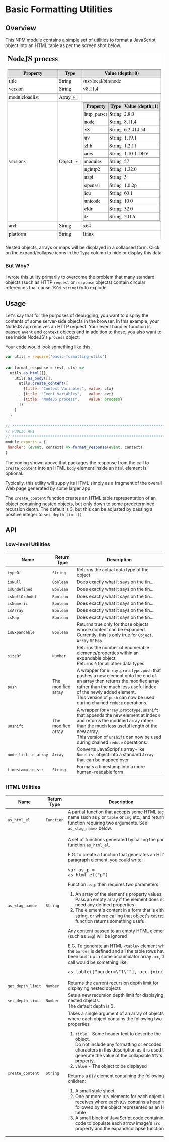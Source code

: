 # Basic Formatting Utilities

## Overview

This NPM module contains a simple set of utilities to format a JavaScript object into an HTML table as per the screen shot below.

![Screen shot](./img/screenshot.png)

Nested objects, arrays or maps will be displayed in a collapsed form.  Click on the expand/collapse icons in the `Type` column to hide or display this data.

### But Why?

I wrote this utility primarily to overcome the problem that many standard objects (such as HTTP `request` or `response` objects) contain circular references that cause `JSON.stringify` to explode.

## Usage

Let's say that for the purposes of debugging, you want to display the contents of some server-side objects in the browser.  In this example, your NodeJS app receives an HTTP request.  Your event handler function is passed `event` and `context` objects and in addition to these, you also want to see inside NodeJS's `process` object.

Your code would look something like this:

```javascript
var utils = require('basic-formatting-utils')
    
var format_response = (evt, ctx) =>
  utils.as_html([],
    utils.as_body([],
      utils.create_content([
        {title: "Context Variables", value: ctx}
      , {title: "Event Variables",   value: evt}
      , {title: "NodeJS process",    value: process}
      ])
    )
  )

// *****************************************************************************
// PUBLIC API
// *****************************************************************************
module.exports = {
 handler: (event, context) => format_response(event, context)
}
```

The coding shown above that packages the response from the call to `create_content` into an HTML `body` element inside an `html` element is optional.

Typically, this utility will supply its HTML simply as a fragment of the overall Web page generated by some larger app.

The `create_content` function creates an HTML table representation of an object containing nested objects, but only down to some predetermined recursion depth.  The default is 3, but this can be adjusted by passing a positive integer to `set_depth_limit()`

## API

### Low-level Utilities

| Name | Return Type | Description
|---|---|---|
| `typeOf` | `String` | Returns the actual data type of the object
| `isNull` | `Boolean` | Does exactly what it says on the tin...
| `isUndefined` | `Boolean` | Does exactly what it says on the tin...
| `isNullOrUndef` | `Boolean` | Does exactly what it says on the tin...
| `isNumeric` | `Boolean` | Does exactly what it says on the tin...
| `isArray` | `Boolean` | Does exactly what it says on the tin...
| `isMap` | `Boolean` | Does exactly what it says on the tin...
| `isExpandable` | `Boolean` | Returns true only for those objects whose content can be expanded.<br>Currently, this is only true for `Object`, `Array` or `Map`
| `sizeOf` | `Number` | Returns the number of enumerable elements/properties within an expandable object.<br>Returns `0` for all other data types
| `push` | The modified array | A wrapper for `Array.prototype.push` that pushes a new element onto the end of an array then returns the modified array rather than the much less useful index of the newly added element.<br>This version of `push` can now be used during chained `reduce` operations.
| `unshift` | The modified array | A wrapper for `Array.prototype.unshift` that appends the new element at index `0` and returns the modified array rather than the much less useful length of the new array.<br>This version of `unshift` can now be used during chained `reduce` operations.
| `node_list_to_array` | `Array` | Converts JavaScript's array-like `NodeList` object into a standard `Array` that can be mapped over
| `timestamp_to_str` | `String` | Formats a timestamp into a more human-readable form

### HTML Utilities

| Name | Return Type | Description
|---|---|---|
| `as_html_el` | `Function` | A partial function that accepts some HTML tag name such as `p` or `table` or `img` etc., and returns a function requiring two arguments.  See `as_<tag_name>` below.
| `as_<tag_name>` | `String` | <p>A set of functions generated by calling the partial function `as_html_el`.</p><p>E.G. to create a function that generates an HTML paragraph element, you could write:<pre>var as\_p = as\_html\_el("p")</pre>Function `as_p` then requires two parameters:<ol><li>An array of the element's property values.  <br>Pass an empty array if the element does not need any defined properties</li><li>The element's content in a form that is either a string, or where calling that object's `toString()` function returns something useful</li></ol><p>Any content passed to an empty HTML element (such as `img`) will be ignored</p><p>E.G. To generate an HTML `<table>` element where the `border` is defined and all the table rows have been built up in some accumulator array `acc`, the call would be something like:</p><pre>as_table(["border=\\"1\\""], acc.join(""))</pre> 
| `get_depth_limit` | `Number` | Returns the current recursion depth limit for displaying nested objects
| `set_depth_limit` | `Number` | Sets a new recursion depth limit for displaying nested objects. <br>The default depth is 3.
| `create_content` | `String` | Takes a single argument of an array of objects, where each object contains the following two properties<ol><li>`title` - Some header text to describe the object.<br>Do not include any formatting or encoded characters in this description as it is used to generate the value of the collapsible `DIV`'s `id` property.</li><li>`value` - The object to be displayed</li></ol>Returns a `DIV` element containing the following children:<ol><li>A small style sheet</li><li>One or more `DIV` elements for each object it receives where each `DIV` contains a heading followed by the object represented as an HTML table</li><li>A small block of JavaScript code containing the code to populate each arrow image's `src` property and the expand/collapse functions</li></ol>
